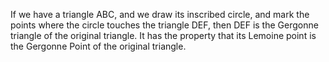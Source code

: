 If we have a triangle ABC, and we draw its inscribed circle, and mark
the points where the circle touches the triangle DEF, then DEF is the
Gergonne triangle of the original triangle. It has the property that its
Lemoine point is the Gergonne Point of the original triangle.
